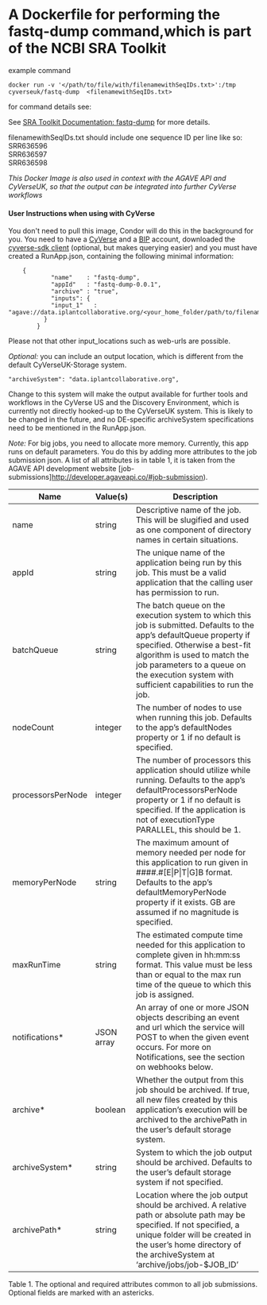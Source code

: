 # A Dockerfile for performing the fastq-dump command,which is part of the NCBI SRA Toolkit

example command
```
docker run -v '</path/to/file/with/filenamewithSeqIDs.txt>':/tmp cyverseuk/fastq-dump  <filenamewithSeqIDs.txt>
```
for command details see:

See [SRA Toolkit Documentation: fastq-dump](https://trace.ncbi.nlm.nih.gov/Traces/sra/sra.cgi?view=toolkit_doc&f=fastq-dump) for more details.

filenamewithSeqIDs.txt should include one sequence ID per line like so:
SRR636596  
SRR636597  
SRR636598  


*This Docker Image is also used in context with the AGAVE API and CyVerseUK, so that the output can be integrated into further CyVerse workflows*

#### User Instructions when using with CyVerse
You don't need to pull this image, Condor will do this in the background for you.
You need to have a [CyVerse](https://user.cyverse.org/) and a [BIP](https://bip.earlham.ac.uk/) account, downloaded the [cyverse-sdk client](https://github.com/cyverse/cyverse-sdk) (optional, but makes querying easier) and you must have created a RunApp.json, containing the following minimal information:


        {
                "name"    : "fastq-dump",
                "appId"   : "fastq-dump-0.0.1",
                "archive" : "true",
                "inputs": {
                "input_1"   : "agave://data.iplantcollaborative.org/<your_home_folder/path/to/filenamewithSeqIDs.txt>"
              }
            }

Please not that other input_locations such as web-urls are possible.


_Optional:_ you can include an output location, which is different from the default CyVerseUK-Storage system.

    "archiveSystem": "data.iplantcollaborative.org",

Change to this system will make the output available for further tools and workflows in the CyVerse US and the Discovery Environment, which is currently not directly hooked-up to the CyVerseUK system. This is likely to be changed in the future, and no DE-specific archiveSystem specifications need to be mentioned in the RunApp.json.

_Note:_ For big jobs, you need to allocate more memory. Currently, this app runs on default parameters. You do this by adding more attributes to the job submission json. A list of all attributes is in table 1, it is taken from the AGAVE API development website [job-submissions]http://developer.agaveapi.co/#job-submission).

<table>
    <thead>
        <tr>
            <th>Name</th>
            <th>Value(s)</th>
            <th>Description</th>
        </tr>
    </thead>
    <tbody>
        <tr>
            <td>name</td>
            <td>string</td>
            <td>Descriptive name of the job. This will be slugified and used as one component of directory names in certain situations.</td>
        </tr>
        <tr>
            <td>appId</td>
            <td>string</td>
            <td>The unique name of the application being run by this job. This must be a valid application that the calling user has permission to run.</td>
        </tr>
        <tr>
            <td>batchQueue</td>
            <td>string</td>
            <td>The batch queue on the execution system to which this job is submitted. Defaults to the app&rsquo;s defaultQueue property if specified. Otherwise a best-fit algorithm is used to match the job parameters to a queue on the execution system with sufficient capabilities to run the job.</td>
        </tr>
        <tr>
            <td>nodeCount</td>
            <td>integer</td>
            <td>The number of nodes to use when running this job. Defaults to the app&rsquo;s defaultNodes property or 1 if no default is specified.</td>
        </tr>
        <tr>
            <td>processorsPerNode</td>
            <td>integer</td>
            <td>The number of processors this application should utilize while running. Defaults to the app&rsquo;s defaultProcessorsPerNode property or 1 if no default is specified. If the application is not of executionType PARALLEL, this should be 1.</td>
        </tr>
        <tr>
            <td>memoryPerNode</td>
            <td>string</td>
            <td>The maximum amount of memory needed per node for this application to run given in ####.#[E|P|T|G]B format. Defaults to the app&rsquo;s defaultMemoryPerNode property if it exists. GB are assumed if no magnitude is specified.</td>
        </tr>
        <tr>
            <td>maxRunTime</td>
            <td>string</td>
            <td>The estimated compute time needed for this application to complete given in hh:mm:ss format. This value must be less than or equal to the max run time of the queue to which this job is assigned. </td>
        </tr>
        <tr>
            <td>notifications*</td>
            <td>JSON array</td>
            <td>An array of one or more JSON objects describing an event and url which the service will POST to when the given event occurs. For more on Notifications, see the section on webhooks below.</td>
        </tr>
        <tr>
            <td>archive*</td>
            <td>boolean</td>
            <td>Whether the output from this job should be archived. If true, all new files created by this application&rsquo;s execution will be archived to the archivePath in the user&rsquo;s default storage system.</td>
        </tr>
        <tr>
            <td>archiveSystem*</td>
            <td>string</td>
            <td>System to which the job output should be archived. Defaults to the user&rsquo;s default storage system if not specified.</td>
        </tr>
        <tr>
            <td>archivePath*</td>
            <td>string</td>
            <td>Location where the job output should be archived. A relative path or absolute path may be specified. If not specified, a unique folder will be created in the user&rsquo;s home directory of the archiveSystem at &lsquo;archive/jobs/job-$JOB_ID&rsquo;</td>
        </tr>
    </tbody>
</table>

<p class="table-caption">Table 1. The optional and required attributes common to all job submissions. Optional fields are marked with an astericks.</p>
